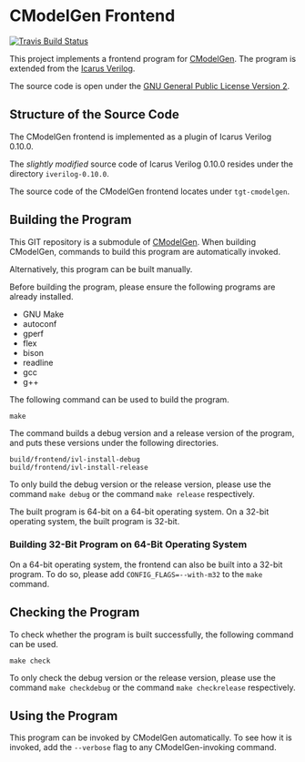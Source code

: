 # CModelGen Frontend

[![Travis Build Status](https://travis-ci.org/CModelGen/frontend.svg?branch=master)](https://travis-ci.org/CModelGen/frontend/)

This project implements a frontend program for [CModelGen](https://github.com/CModelGen/CModelGen).
The program is extended from the [Icarus Verilog](http://iverilog.icarus.com/).

The source code is open under the [GNU General Public License Version 2](https://www.gnu.org/licenses/old-licenses/gpl-2.0.txt).

## Structure of the Source Code

The CModelGen frontend is implemented as a plugin of Icarus Verilog 0.10.0.

The _slightly modified_ source code of Icarus Verilog 0.10.0 resides under the directory `iverilog-0.10.0`.

The source code of the CModelGen frontend locates under `tgt-cmodelgen`.

## Building the Program

This GIT repository is a submodule of [CModelGen](https://github.com/CModelGen/CModelGen).
When building CModelGen, commands to build this program are automatically invoked.

Alternatively, this program can be built manually.

Before building the program, please ensure the following programs are already installed.

- GNU Make
- autoconf
- gperf
- flex
- bison
- readline
- gcc
- g++

The following command can be used to build the program.

    make

The command builds a debug version and a release version of the program, and puts these versions under the following directories.

    build/frontend/ivl-install-debug
    build/frontend/ivl-install-release

To only build the debug version or the release version, please use the command `make debug` or the command `make release` respectively.

The built program is 64-bit on a 64-bit operating system. On a 32-bit operating system, the built program is 32-bit.

### Building 32-Bit Program on 64-Bit Operating System

On a 64-bit operating system, the frontend can also be built into a 32-bit program. To do so, please add `CONFIG_FLAGS=--with-m32` to the `make` command.

## Checking the Program

To check whether the program is built successfully, the following command can be used.

    make check

To only check the debug version or the release version, please use the command `make checkdebug` or the command `make checkrelease` respectively.

## Using the Program

This program can be invoked by CModelGen automatically. To see how it is invoked, add the `--verbose` flag to any CModelGen-invoking command.
